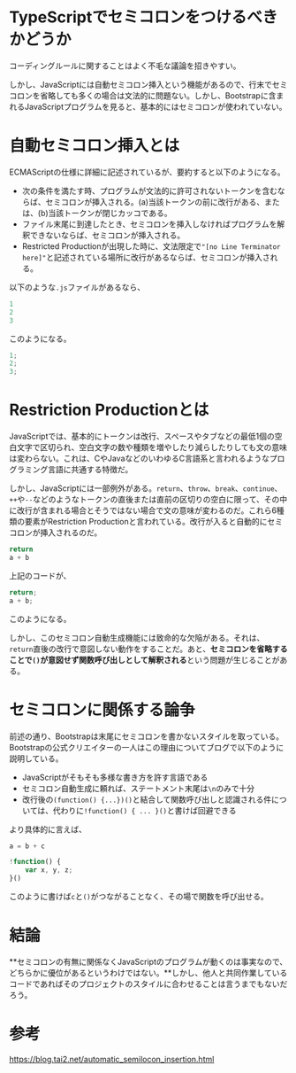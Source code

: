 # TypeScriptでセミコロンをつけるべきかどうか

コーディングルールに関することはよく不毛な議論を招きやすい。

しかし、JavaScriptには自動セミコロン挿入という機能があるので、行末でセミコロンを省略しても多くの場合は文法的に問題ない。しかし、Bootstrapに含まれるJavaScriptプログラムを見ると、基本的にはセミコロンが使われていない。

# 自動セミコロン挿入とは

ECMAScriptの仕様に詳細に記述されているが、要約すると以下のようになる。

* 次の条件を満たす時、プログラムが文法的に許可されないトークンを含むならば、セミコロンが挿入される。(a)当該トークンの前に改行がある、または、(b)当該トークンが閉じカッコである。
* ファイル末尾に到達したとき、セミコロンを挿入しなければプログラムを解釈できないならば、セミコロンが挿入される。
* Restricted Productionが出現した時に、文法限定で`"[no Line Terminator here]"`と記述されている場所に改行があるならば、セミコロンが挿入される。

以下のような`.js`ファイルがあるなら、

```js
1
2
3
```

このようになる。

```js
1;
2;
3;
```

# Restriction Productionとは

JavaScriptでは、基本的にトークンは改行、スペースやタブなどの最低1個の空白文字で区切られ、空白文字の数や種類を増やしたり減らしたりしても文の意味は変わらない。これは、CやJavaなどのいわゆるC言語系と言われるようなプログラミング言語に共通する特徴だ。

しかし、JavaScriptには一部例外がある。`return`、`throw`、`break`、`continue`、`++`や`--`などのようなトークンの直後または直前の区切りの空白に限って、その中に改行が含まれる場合とそうではない場合で文の意味が変わるのだ。これら6種類の要素がRestriction Productionと言われている。改行が入ると自動的にセミコロンが挿入されるのだ。

```js
return
a + b
```

上記のコードが、

```js
return;
a + b;
```

このようになる。

しかし、このセミコロン自動生成機能には致命的な欠陥がある。それは、`return`直後の改行で意図しない動作をすることだ。あと、**セミコロンを省略することで`()`が意図せず関数呼び出しとして解釈される**という問題が生じることがある。

# セミコロンに関係する論争

前述の通り、Bootstrapは末尾にセミコロンを書かないスタイルを取っている。Bootstrapの公式クリエイターの一人はこの理由についてブログで以下のように説明している。

* JavaScriptがそもそも多様な書き方を許す言語である
* セミコロン自動生成に頼れば、ステートメント末尾は`\n`のみで十分
* 改行後の`(function() {...})()`と結合して関数呼び出しと認識される件については、代わりに`!function() { ... }()`と書けば回避できる

より具体的に言えば、

```js
a = b + c

!function() {
    var x, y, z;
}()
```

このように書けば`c`と`()`がつながることなく、その場で関数を呼び出せる。

# 結論

**セミコロンの有無に関係なくJavaScriptのプログラムが動くのは事実なので、どちらかに優位があるというわけではない。**しかし、他人と共同作業しているコードであればそのプロジェクトのスタイルに合わせることは言うまでもないだろう。

# 参考

https://blog.tai2.net/automatic_semilocon_insertion.html